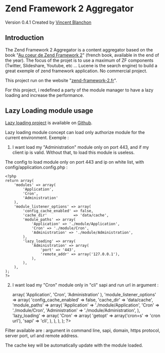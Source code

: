 Zend Framework 2 Aggregator
==============

Version 0.4.1 Created by [Vincent Blanchon](http://developpeur-zend-framework.fr/)

Introduction
------------

The Zend Framework 2 Aggregator is a content aggregator based on the book "<a href="http://au-coeur-de-zend-framework-2.fr/" target="_blank">Au coeur de Zend Framework 2</a>" (french book, available in the end of the year).
The focus of the projet is to use a maximum of ZF components (Twitter, Slideshare, Youtube, etc ... Lucene is the search engine) to build a great exemple of zend framework application.
No commercial project.

This project run on the website "<a href="http://zend-framework-2.fr/" target="_blank">zend-framework-2.fr</a>".

For this project, i redefined a party of the module manager to have a lazy loading and increase the performance.

Lazy Loading module usage
------------

<a href="https://github.com/blanchonvincent/zf2-lazy-loading-module" target="_blank">Lazy loading project</a> is available on <a href="https://github.com/blanchonvincent/zf2-lazy-loading-module" target="_blank">Github</a>.

Lazy loading module concept can load only authorize module for the current environment.
Exemple :

1) I want load my "Administration" module only on port 443, and if my client ip is valid.
Without that, to load this module is useless.

The config to load module only on port 443 and ip on white list, with config/application.config.php :

    <?php 
    return array(
        'modules' => array(
            'Application',
            'Cron',
            'Administration'
        ),
        'module_listener_options' => array( 
            'config_cache_enabled' => false,
            'cache_dir'            => 'data/cache',
            'module_paths' => array(
                'Application' => './module/Application',
                'Cron' => './module/Cron',
                'Administration' => './module/Administration',
            ),
            'lazy_loading' => array(
                'Administration' => array(
                    'port' => '443',
                    'remote_addr' => array('127.0.0.1'),
                ),
            ),
        ),
    );
    ?>

2) I want load my "Cron" module only in "cli" sapi and run url in argument :

    <?php 
    return array(
        'modules' => array(
            'Application',
            'Cron',
            'Administration'
        ),
        'module_listener_options' => array( 
            'config_cache_enabled' => false,
            'cache_dir'            => 'data/cache',
            'module_paths' => array(
                'Application' => './module/Application',
                'Cron' => './module/Cron',
                'Administration' => './module/Administration',
            ),
            'lazy_loading' => array(
                'Cron' => array(
                    'getopt' => array('cron=s' => 'cron url'),
                    'sapi' => 'cli',
                ),
            ),
        ),
    );
    ?>

Filter available are : argument in command line, sapi, domain, https protocol, server port, url and remote address.

The cache key will be automatically update with the module loaded.